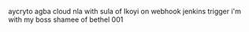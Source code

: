 aycryto agba cloud nla with sula of Ikoyi on webhook jenkins trigger
i'm with my boss shamee of bethel 001
